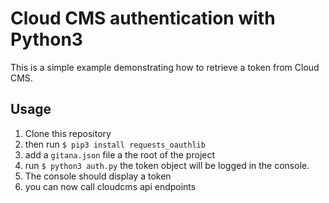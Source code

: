 # Cloud CMS authentication with Python3
This is a simple example demonstrating how to retrieve a token from Cloud CMS. 

## Usage
1. Clone this repository
2. then run `$ pip3 install requests_oauthlib`
3. add a `gitana.json` file a the root of the project
4. run `$ python3 auth.py` the token object will be logged in the console.
5. The console should display a token
5. you can now call cloudcms api endpoints